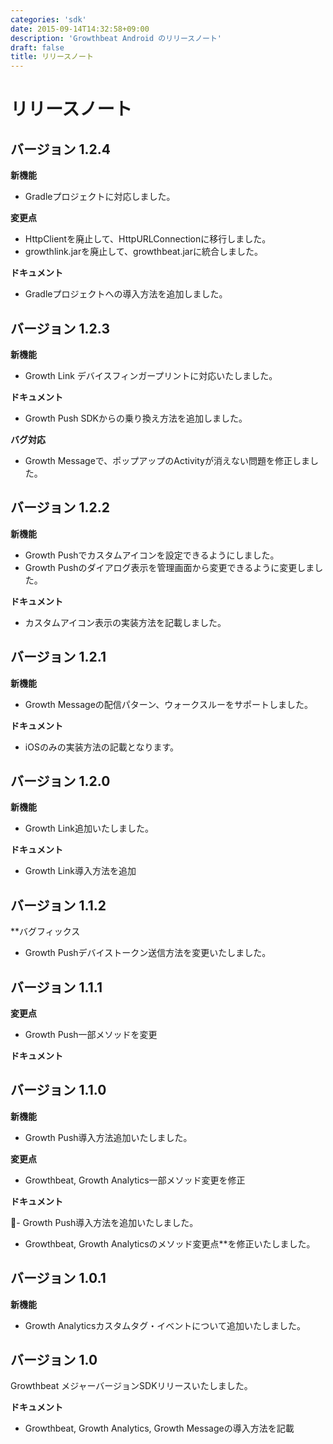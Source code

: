 ```yaml
---
categories: 'sdk'
date: 2015-09-14T14:32:58+09:00
description: 'Growthbeat Android のリリースノート'
draft: false
title: リリースノート
---
```


# リリースノート

## バージョン 1.2.4

**新機能**

- Gradleプロジェクトに対応しました。

**変更点**

- HttpClientを廃止して、HttpURLConnectionに移行しました。
- growthlink.jarを廃止して、growthbeat.jarに統合しました。

**ドキュメント**

- Gradleプロジェクトへの導入方法を追加しました。

## バージョン 1.2.3

**新機能**

- Growth Link デバイスフィンガープリントに対応いたしました。

**ドキュメント**

- Growth Push SDKからの乗り換え方法を追加しました。

**バグ対応**

- Growth Messageで、ポップアップのActivityが消えない問題を修正しました。

## バージョン 1.2.2

**新機能**

- Growth Pushでカスタムアイコンを設定できるようにしました。
- Growth Pushのダイアログ表示を管理画面から変更できるように変更しました。

**ドキュメント**

- カスタムアイコン表示の実装方法を記載しました。

## バージョン 1.2.1

**新機能**

- Growth Messageの配信パターン、ウォークスルーをサポートしました。

**ドキュメント**

- iOSのみの実装方法の記載となります。

## バージョン 1.2.0

**新機能**

- Growth Link追加いたしました。

**ドキュメント**

- Growth Link導入方法を追加

## バージョン 1.1.2

**バグフィックス

- Growth Pushデバイストークン送信方法を変更いたしました。

## バージョン 1.1.1

**変更点**

- Growth Push一部メソッドを変更

**ドキュメント**

## バージョン 1.1.0

**新機能**

- Growth Push導入方法追加いたしました。

**変更点**

- Growthbeat, Growth Analytics一部メソッド変更を修正

**ドキュメント**

- Growth Push導入方法を追加いたしました。
- Growthbeat, Growth Analyticsのメソッド変更点**を修正いたしました。


## バージョン 1.0.1

**新機能**

- Growth Analyticsカスタムタグ・イベントについて追加いたしました。

## バージョン 1.0

Growthbeat メジャーバージョンSDKリリースいたしました。

**ドキュメント**

- Growthbeat, Growth Analytics, Growth Messageの導入方法を記載
